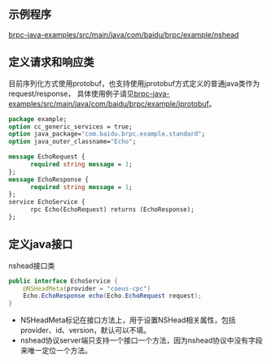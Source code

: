 ## 示例程序

[brpc-java-examples/src/main/java/com/baidu/brpc/example/nshead](https://github.com/baidu/brpc-java/tree/master/brpc-java-examples/src/main/java/com/baidu/brpc/example/nshead)

## 定义请求和响应类
目前序列化方式使用protobuf，也支持使用jprotobuf方式定义的普通java类作为request/response，
具体使用例子请见[brpc-java-examples/src/main/java/com/baidu/brpc/example/jprotobuf](https://github.com/baidu/brpc-java/tree/master/brpc-java-examples/src/main/java/com/baidu/brpc/example/jprotobuf)。

```proto
package example;
option cc_generic_services = true;
option java_package="com.baidu.brpc.example.standard";
option java_outer_classname="Echo";
 
message EchoRequest {
      required string message = 1;
};
message EchoResponse {
      required string message = 1;
};
service EchoService {
      rpc Echo(EchoRequest) returns (EchoResponse);
};
```


## 定义java接口

nshead接口类
```java
public interface EchoService {
    @NSHeadMeta(provider = "coeus-cpc")
    Echo.EchoResponse echo(Echo.EchoRequest request);
}
```

* NSHeadMeta标记在接口方法上，用于设置NSHead相关属性，包括provider、id、version，默认可以不填。
* nshead协议server端只支持一个接口一个方法，因为nshead协议中没有字段来唯一定位一个方法。